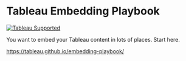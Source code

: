 # Tableau Embedding Playbook
[![Tableau Supported](https://img.shields.io/badge/Support%20Level-Tableau%20Supported-53bd92.svg)](https://www.tableau.com/support-levels-it-and-developer-tools)

You want to embed your Tableau content in lots of places. Start here.

<https://tableau.github.io/embedding-playbook/>
